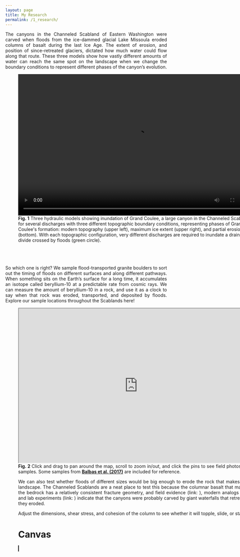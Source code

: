 ```yaml
---
layout: page
title: My Research
permalink: /1_research/
---
```


<html>
<head>
<style>
</style>
</head>
<body>

<p style="text-align:justify"> The canyons in the Channeled Scabland of Eastern Washington were carved when floods from the ice-dammed glacial Lake Missoula eroded columns of basalt during the last Ice Age. The extent of erosion, and position of since-retreated glaciers, dictated how much water could flow along that route. These three models show how vastly different amounts of water can reach the same spot on the landscape when we change the boundary conditions to represent different phases of the canyon’s evolution.
</p>

<figure style="width:740px;height:580px">
		<video width="740" height="440" controls>
			<source src="/assets/videos/GC_anuga.mp4" type="video/mp4">
			Your browser does not support the video tag.
		</video> 
	<figcaption><b>Fig. 1</b> Three hydraulic models showing inundation of Grand Coulee, a large canyon in the Channeled Scablands, for several discharges with three different topographic boundary conditions, representing phases of Grand Coulee's formation: modern topography (upper left), maximum ice extent (upper right), and partial erosion (bottom). With each topographic configuration, very different discharges are required to inundate a drainage divide crossed by floods (green circle).</figcaption>
</figure>

<p style="text-align:justify"> So which one is right? We sample flood-transported granite boulders to sort out the timing of floods on different surfaces and along different pathways. When something sits on the Earth’s surface for a long time, it accumulates an isotope called beryllium-10 at a predictable rate from cosmic rays. We can measure the amount of beryllium-10 in a rock, and use it as a clock to say when that rock was eroded, transported, and deposited by floods. Explore our sample locations throughout the Scablands here!
</p>

<p style="text-align:justify"> 
<figure alt="Google Maps link" style="width:740px;height:640px">
<iframe src="https://www.google.com/maps/d/u/0/embed?mid=1qJa_qHb52JfgC1wwAcMDa_GWHLKectq_" width="740" height="480"></iframe>
<figcaption style ="text-align:justify">
	<b>Fig. 2 </b>Click and drag to pan around the map, scroll to zoom in/out, and click the pins to see field photos of our samples. Some samples from <a href=" https://iafi.org/iafi/wp-content/uploads/Balbas2017-Missoula-Flood-Chronology.pdf"><b>Balbas et al. (2017)</b></a> are included for reference.
	</figcaption> 
	
<p style="text-align:justify">We can also test whether floods of different sizes would be big enough to erode the rock that makes up the landscape. The Channeled Scablands are a neat place to test this because the columnar basalt that makes up the bedrock has a relatively consistent fracture geometry, and field evidence (link: ), modern analogs (link: ), and lab experiments (link: ) indicate that the canyons were probably carved by giant waterfalls that retreated as they eroded.
</p>

<figcaption style ="text-align:justify">Adjust the dimensions, shear stress, and cohesion of the column to see whether it will topple, slide, or stay put
</figcaption> 
	
<style>
		canvas {border: 1px solid black;}
</style>


<h1>Canvas</h1>
<canvas width="200" height="200" id="myCanvas"></canvas>
    <script>
		var canvas = document.getElementByID("myCanvas");
		var ctx = canvas.getContext("2d");
		
		ctx.fillStyle = "rgb(200, 0, 200)";
		ctx.fillRect(50, 40, 100, 30);
		ctx.fillRect(50, 40, 100, 30);
    </script>


<p style="text-align:justify">Another big question is: what did the landscape look like before it was altered by erosion from big floods? If we want to model floods on topography similar to what they would have encountered, rather than the modern landscape, we need to make some assumptions about what that prior landscape looked like--which is hard to do when it’s gone! Luckily, many landscapes contain clues to help us reconstruct prior land surfaces over which we can run our hydraulic models of early floods.
</p>

<p style="text-align:justify">In the Channeled Scablands, we use hanging tributaries to interpolate a pre-incision valley. In northern Norway, the canyon is so narrow we can just connect the banks. On Mars, terraces from successive waves of incision tell us the elevation of the channel floor at different times.
</p>

</body>
</html>